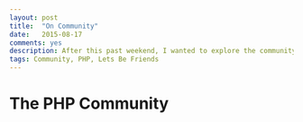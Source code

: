 ```yaml
---
layout: post
title:  "On Community"
date:   2015-08-17
comments: yes
description: After this past weekend, I wanted to explore the community and help make it better.
tags: Community, PHP, Lets Be Friends
---
```

# The PHP Community
